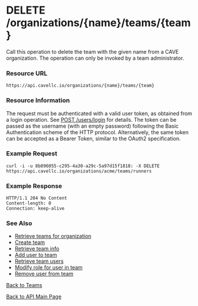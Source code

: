 # DELETE /organizations/{name}/teams/{team}
Call this operation to delete the team with the given name from a CAVE organization.
The operation can only be invoked by a team administrator.

### Resource URL

`https://api.cavellc.io/organizations/{name}/teams/{team}`

### Resource Information

The request must be authenticated with a valid user token, as obtained from a login operation. See [POST /users/login](../users/login.md) for details. The token can be passed as the username (with an empty password) following the Basic Authentication scheme of the HTTP protocol. Alternatively, the same token can be accepted as a Bearer Token, similar to the OAuth2 specification.

### Example Request

    curl -i -u 8b896055-c295-4a30-a29c-5a97d15f1818: -X DELETE https://api.cavellc.io/organizations/acme/teams/runners

### Example Response

    HTTP/1.1 204 No Content
    Content-length: 0
    Connection: keep-alive
    
### See Also

* [Retrieve teams for organization](get-teams.md)
* [Create team](create-team.md)
* [Retrieve team info](get-team.md)
* [Add user to team](add-team-user.md)
* [Retrieve team users](get-team-users.md)
* [Modify role for user in team](modify-team-user.md)
* [Remove user from team](remove-team-user.md)

[Back to Teams](README.md)

[Back to API Main Page](../api.md)
